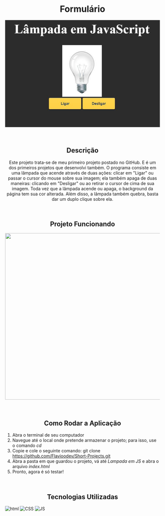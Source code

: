 <h1 align="center">Formulário</h1>
<p align="center">
  <img src="Lampada em JS/src/assets/to-readme/RDMLampJS.JPG">
</p>
<br>

<h2 align="center">Descrição</h2>
<p align="center">
Este projeto trata-se de meu primeiro projeto postado no GitHub. E é um dos primeiros projetos que desenvolvi também. O programa consiste em uma lâmpada que acende 
  através de duas ações: clicar em "Ligar" ou passar o cursor do mouse sobre sua imagem; ela também apaga de duas maneiras: clicando em "Desligar" ou ao retirar o cursor de cima de sua imagem.
  Toda vez que a lâmpada acende ou apaga, o background da página tem sua cor alterada. Além disso, a lâmpada também quebra, basta dar um duplo clique sobre ela.
</p>
<br>

<h2 align="center">Projeto Funcionando</h2>
<p align="center">
    <img width="960px" height="540px" src="Lampada em JS/src/assets/to-readme/RDM-lamp.gif">
</p>
<br>

<h2 align="center">Como Rodar a Aplicação</h2>

1. Abra o terminal de seu computador 
2. Navegue até o local onde pretende armazenar o projeto; para isso, use o comando _cd_ 
3. Copie e cole o seguinte comando: git clone https://github.com/Flavioodev/Short-Projects.git 
5. Abra a pasta em que guardou o projeto, vá até _Lampada em JS_ e abra o arquivo _index.html_ 
6. Pronto, agora é só testar!
<br>

<h2 align="center">Tecnologias Utilizadas</h2>

![html](https://img.shields.io/badge/HTML5-E34F26?style=for-the-badge&logo=html5&logoColor=white) ![CSS](https://img.shields.io/badge/CSS3-1572B6?style=for-the-badge&logo=css3&logoColor=white)  ![JS](https://img.shields.io/badge/JavaScript-F7DF1E?style=for-the-badge&logo=javascript&logoColor=black)

